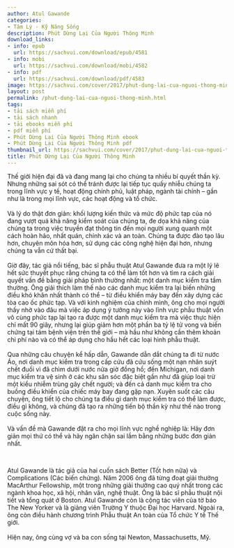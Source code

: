 ```yaml
---
author: Atul Gawande
categories:
- Tâm Lý - Kỹ Năng Sống
description: Phút Dừng Lại Của Người Thông Minh
download_links:
- info: epub
  url: https://sachvui.com/download/epub/4581
- info: mobi
  url: https://sachvui.com/download/mobi/4582
- info: pdf
  url: https://sachvui.com/download/pdf/4583
image: https://sachvui.com/cover/2017/phut-dung-lai-cua-nguoi-thong-minh.jpg
layout: post
permalink: /phut-dung-lai-cua-nguoi-thong-minh.html
tags:
- tải sách miễn phí
- tải sách nhanh
- tải ebooks miễn phí
- pdf miễn phí
- Phút Dừng Lại Của Người Thông Minh ebook
- Phút Dừng Lại Của Người Thông Minh pdf
thumbnail_url: https://sachvui.com/cover/2017/phut-dung-lai-cua-nguoi-thong-minh.jpg
title: Phút Dừng Lại Của Người Thông Minh
---
```


 <div class="item-desc text-justify"> <p>Thế giới hiện đại đã và đang mang lại cho chúng ta nhiều bí quyết thần kỳ. Nhưng những sai sót có thể tránh được lại tiếp tục quấy nhiễu chúng ta trong lĩnh vực y tế, hoạt động chính phủ, luật pháp, ngành tài chính – gần như là trong mọi lĩnh vực, các hoạt động và tổ chức.<br><br>Và lý do thật đơn giản: khối lượng kiến thức và mức độ phức tạp của nó đang vượt quá khả năng kiểm soát của chúng ta, đe dọa khả năng của chúng ta trong việc truyền đạt thông tin đến mọi người xung quanh một cách hoàn hảo, nhất quán, chính xác và an toàn. Chúng ta được đào tạo lâu hơn, chuyên môn hóa hơn, sử dụng các công nghệ hiện đại hơn, nhưng chúng ta vẫn cứ thất bại.<br><br>Giờ đây, tác giả nổi tiếng, bác sĩ phẫu thuật Atul Gawande đưa ra một lý lẽ hết sức thuyết phục rằng chúng ta có thể làm tốt hơn và tìm ra cách giải quyết vấn đề bằng giải pháp bình thường nhất: một danh mục kiểm tra tầm thường. Ông giải thích làm thế nào các danh mục kiểm tra lại biến những điều khó khăn nhất thành có thể – từ điều khiển máy bay đến xây dựng các tòa cao ốc phức tạp. Và với kinh nghiệm của chính mình, ông cho mọi người thấy nhờ vào đâu mà việc áp dụng ý tưởng này vào lĩnh vực phẫu thuật vốn vô cùng phức tạp lại tạo ra được một danh mục kiểm tra mà việc thực hiện chỉ mất 90 giây, nhưng lại giúp giảm hơn một phần ba tỷ lệ tử vong và biến chứng tại tám bệnh viện trên thế giới – mà hầu như không cần thêm khoản chi phí nào và có thể áp dụng cho hầu hết các loại hình phẫu thuật.<br><br>Qua những câu chuyện kể hấp dẫn, Gawande dẫn dắt chúng ta đi từ nước Áo, nơi danh mục kiểm tra trong cấp cứu đã cứu sống một nạn nhân suýt chết đuối vì đã chìm dưới nước nửa giờ đồng hồ; đến Michigan, nơi danh mục kiểm tra vệ sinh ở các khu săn sóc đặc biệt gần như đã giúp loại trừ một kiểu nhiễm trùng gây chết người; và đến cả danh mục kiểm tra cho buồng điều khiển của chiếc máy bay đang gặp nạn. Xuyên suốt các câu chuyện, ông tiết lộ cho chúng ta điều gì danh mục kiểm tra có thể làm được, điều gì không, và chúng đã tạo ra những tiến bộ thần kỳ như thế nào trong cuộc sống này.<br><br>Và vấn đề mà Gawande đặt ra cho mọi lĩnh vực nghề nghiệp là: Hãy đơn giản mọi thứ có thể và hãy ngăn chặn sai lầm bằng những bước đơn giản nhất.</p><p> </p><p>Atul Gawande là tác giả của hai cuốn sách Better (Tốt hơn nữa) và Complications (Các biến chứng). Năm 2006 ông đã từng đoạt giải thưởng MacArthur Fellowship, một trong những giải thưởng cao quý nhất trong các ngành khoa học, xã hội, nhân văn, nghệ thuật. Ông là bác sĩ phẫu thuật nội tiết và tổng quát ở Boston. Atul Gawande còn là cộng tác viên của tờ báo The New Yorker và là giảng viên Trường Y thuộc Đại học Harvard. Ngoài ra, ông còn điều hành chương trình Phẫu thuật An toàn của Tổ chức Y tế Thế giới.<br><br>Hiện nay, ông cùng vợ và ba con sống tại Newton, Massachusetts, Mỹ.</p> </div>